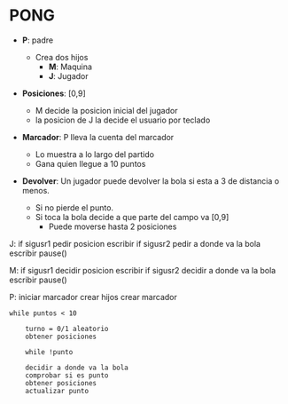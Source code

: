 # PONG

- **P**: padre
    - Crea dos hijos
        - **M**: Maquina
        - **J**: Jugador

- **Posiciones**: [0,9]
    - M decide la posicion inicial del jugador
    - la posicion de J la decide el usuario por teclado

- **Marcador**: P lleva la cuenta del marcador
    - Lo muestra a lo largo del partido
    - Gana quien llegue a 10 puntos

- **Devolver**: Un jugador puede devolver la bola si esta a 3 de distancia o menos.
    - Si no pierde el punto.
    - Si toca la bola decide a que parte del campo va [0,9]
        - Puede moverse hasta 2 posiciones


J:
    if sigusr1
        pedir posicion
        escribir
    if sigusr2
        pedir a donde va la bola
        escribir
    pause()

M:
    if sigusr1
        decidir posicion
        escribir
    if sigusr2
        decidir a donde va la bola
        escribir
    pause()

P:
    iniciar marcador
    crear hijos
    crear marcador

    while puntos < 10

        turno = 0/1 aleatorio
        obtener posiciones

        while !punto

        decidir a donde va la bola
        comprobar si es punto
        obtener posiciones
        actualizar punto





